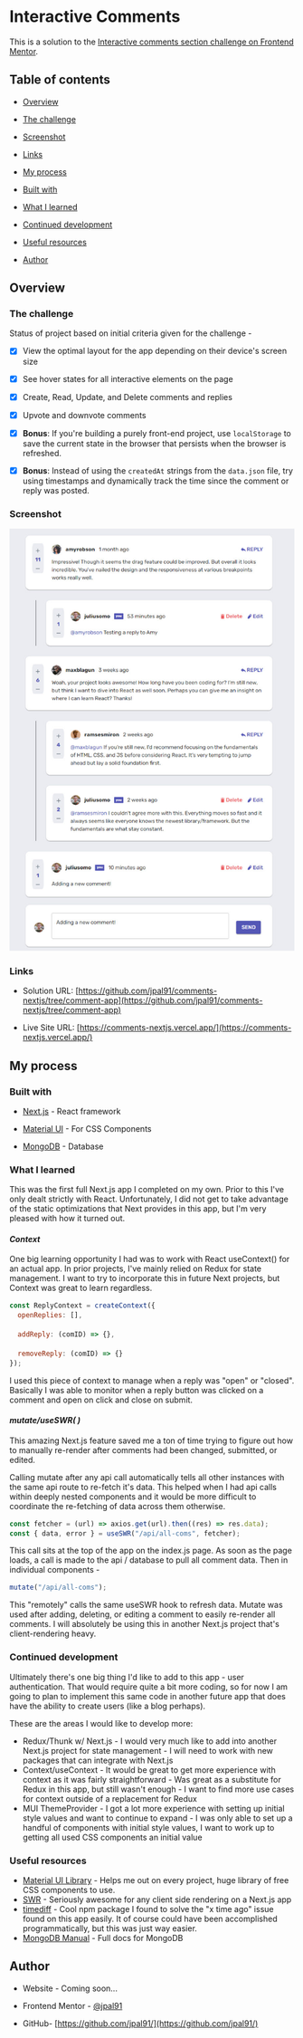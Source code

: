# Interactive Comments

This is a solution to the [Interactive comments section challenge on Frontend Mentor](https://www.frontendmentor.io/challenges/interactive-comments-section-iG1RugEG9).

## Table of contents

- [Overview](#overview)

- [The challenge](#the-challenge)

- [Screenshot](#screenshot)

- [Links](#links)

- [My process](#my-process)

- [Built with](#built-with)

- [What I learned](#what-i-learned)

- [Continued development](#continued-development)

- [Useful resources](#useful-resources)

- [Author](#author)

## Overview

### The challenge

Status of project based on initial criteria given for the challenge -

- [x] View the optimal layout for the app depending on their device's screen size

- [x] See hover states for all interactive elements on the page

- [x] Create, Read, Update, and Delete comments and replies

- [x] Upvote and downvote comments

- [x] **Bonus**: If you're building a purely front-end project, use `localStorage` to save the current state in the browser that persists when the browser is refreshed.

- [x] **Bonus**: Instead of using the `createdAt` strings from the `data.json` file, try using timestamps and dynamically track the time since the comment or reply was posted.

### Screenshot

![](./public/images/comments-nextjs-screenshot.jpg)

### Links

- Solution URL: [https://github.com/jpal91/comments-nextjs/tree/comment-app](https://github.com/jpal91/comments-nextjs/tree/comment-app)

- Live Site URL: [https://comments-nextjs.vercel.app/](https://comments-nextjs.vercel.app/)

## My process

### Built with

- [Next.js](https://nextjs.org/) - React framework

- [Material UI](https://mui.com/material-ui/) - For CSS Components

- [MongoDB](https://www.mongodb.com/) - Database

### What I learned

This was the first full Next.js app I completed on my own. Prior to this I've only dealt strictly with React. Unfortunately, I did not get to take advantage of the static optimizations that Next provides in this app, but I'm very pleased with how it turned out.

#### _Context_

One big learning opportunity I had was to work with React useContext() for an actual app. In prior projects, I've mainly relied on Redux for state management. I want to try to incorporate this in future Next projects, but Context was great to learn regardless.

```js
const ReplyContext = createContext({
  openReplies: [],

  addReply: (comID) => {},

  removeReply: (comID) => {}
});
```

I used this piece of context to manage when a reply was "open" or "closed". Basically I was able to monitor when a reply button was clicked on a comment and open on click and close on submit.

#### _mutate/useSWR( )_

This amazing Next.js feature saved me a ton of time trying to figure out how to manually re-render after comments had been changed, submitted, or edited.

Calling mutate after any api call automatically tells all other instances with the same api route to re-fetch it's data. This helped when I had api calls within deeply nested components and it would be more difficult to coordinate the re-fetching of data across them otherwise.

```js
const fetcher = (url) => axios.get(url).then((res) => res.data);
const { data, error } = useSWR("/api/all-coms", fetcher);
```

This call sits at the top of the app on the index.js page. As soon as the page loads, a call is made to the api / database to pull all comment data. Then in individual components -

```js
mutate("/api/all-coms");
```

This "remotely" calls the same useSWR hook to refresh data. Mutate was used after adding, deleting, or editing a comment to easily re-render all comments. I will absolutely be using this in another Next.js project that's client-rendering heavy.

### Continued development

Ultimately there's one big thing I'd like to add to this app - user authentication. That would require quite a bit more coding, so for now I am going to plan to implement this same code in another future app that does have the ability to create users (like a blog perhaps).

These are the areas I would like to develop more:

- Redux/Thunk w/ Next.js - I would very much like to add into another Next.js project for state management - I will need to work with new packages that can integrate with Next.js
- Context/useContext - It would be great to get more experience with context as it was fairly straightforward - Was great as a substitute for Redux in this app, but still wasn't enough - I want to find more use cases for context outside of a replacement for Redux
- MUI ThemeProvider - I got a lot more experience with setting up initial style values and want to continue to expand - I was only able to set up a handful of components with initial style values, I want to work up to getting all used CSS components an initial value

### Useful resources

- [Material UI Library](https://mui.com/material-ui/) - Helps me out on every project, huge library of free CSS components to use.
- [SWR](https://swr.vercel.app/) - Seriously awesome for any client side rendering on a Next.js app
- [timediff](https://www.npmjs.com/package/timediff) - Cool npm package I found to solve the "x time ago" issue found on this app easily. It of course could have been accomplished programmatically, but this was just way easier.
- [MongoDB Manual](https://www.mongodb.com/docs/manual/) - Full docs for MongoDB

## Author

- Website - Coming soon...

- Frontend Mentor - [@jpal91](https://www.frontendmentor.io/profile/jpal91)

- GitHub- [https://github.com/jpal91/](https://github.com/jpal91/)
